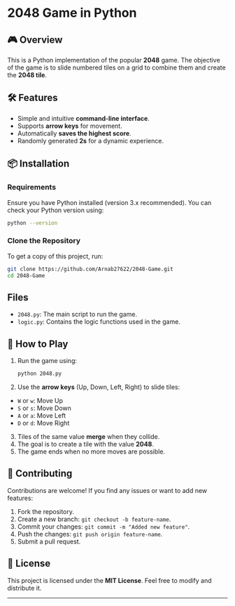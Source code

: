 # 2048 Game in Python

## 🎮 Overview

This is a Python implementation of the popular **2048** game. The objective of the game is to slide numbered tiles on a grid to combine them and create the **2048 tile**.

## 🛠 Features

- Simple and intuitive **command-line interface**.
- Supports **arrow keys** for movement.
- Automatically **saves the highest score**.
- Randomly generated **2s** for a dynamic experience.

## 📦 Installation

### Requirements

Ensure you have Python installed (version 3.x recommended). You can check your Python version using:

```sh
python --version
```

### Clone the Repository

To get a copy of this project, run:

```sh
git clone https://github.com/Arnab27622/2048-Game.git
cd 2048-Game
```

## Files

- `2048.py`: The main script to run the game.
- `logic.py`: Contains the logic functions used in the game.

## 🚀 How to Play

1. Run the game using:
   ```sh
   python 2048.py
   ```
2. Use the **arrow keys** (Up, Down, Left, Right) to slide tiles:
  - `W` or `w`: Move Up
  - `S` or `s`: Move Down
  - `A` or `a`: Move Left
  - `D` or `d`: Move Right
3. Tiles of the same value **merge** when they collide.
4. The goal is to create a tile with the value **2048**.
5. The game ends when no more moves are possible.

## 🤝 Contributing

Contributions are welcome! If you find any issues or want to add new features:

1. Fork the repository.
2. Create a new branch: `git checkout -b feature-name`.
3. Commit your changes: `git commit -m "Added new feature"`.
4. Push the changes: `git push origin feature-name`.
5. Submit a pull request.

## 📜 License

This project is licensed under the **MIT License**. Feel free to modify and distribute it.

---
